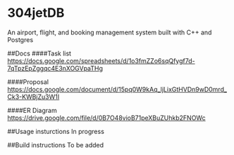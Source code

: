 # 304jetDB
An airport, flight, and booking management system built with C++ and Postgres

##Docs
####Task list
https://docs.google.com/spreadsheets/d/1o3fmZZo6sqQfygf7d-7qTpzEpZggqc4E3nXOGVpaTHg

####Proposal
https://docs.google.com/document/d/15pq0W9kAq_ljLixGtHVDn9wD0mrd_Ck3-KWBjZu3W1I

####ER Diagram
https://drive.google.com/file/d/0B7O48vioB71peXBuZUhkb2FNOWc

##Usage insturctions
In progress

##Build instructions
To be added


